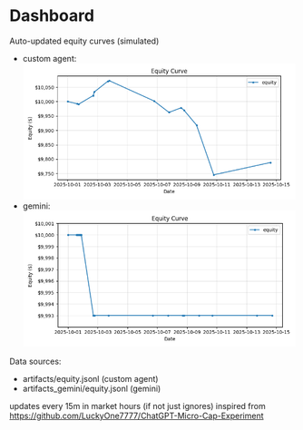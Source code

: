 # Dashboard

Auto-updated equity curves (simulated)

- custom agent: ![Equity Curve](artifacts/equity.png?v=0503ad7)
- gemini: ![Equity Curve (Gemini)](artifacts_gemini/equity.png?v=0503ad7)

Data sources:
- artifacts/equity.jsonl (custom agent)
- artifacts_gemini/equity.jsonl (gemini)

updates every 15m in market hours (if not just ignores)
inspired from https://github.com/LuckyOne7777/ChatGPT-Micro-Cap-Experiment